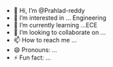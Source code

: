 - 👋 Hi, I’m @Prahlad-reddy
- 👀 I’m interested in ... Engineering 
- 🌱 I’m currently learning ...ECE
- 💞️ I’m looking to collaborate on ...
- 📫 How to reach me ...
- 😄 Pronouns: ...
- ⚡ Fun fact: ...

<!---
Prahlad-reddy/Prahlad-reddy is a ✨ special ✨ repository because its `README.md` (this file) appears on your GitHub profile.
You can click the Preview link to take a look at your changes.
--->
